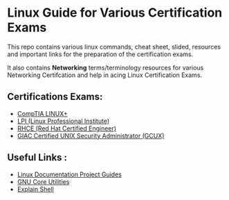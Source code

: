 # Linux Guide for Various Certification Exams

This repo contains various linux commands, cheat sheet, slided, resources and important links for the preparation of the certification exams.

It also contains **Networking** terms/terminology resources for various Networking Certifcation and help in acing Linux Certification Exams.

## Certifications Exams:

   + [CompTIA LINUX+](https://www.comptia.org/certifications/linux)
   + [LPI (Linux Professional Institute)](https://www.lpi.org/our-certifications/getting-started)
   + [RHCE (Red Hat Certified Engineer)](https://www.redhat.com/en/services/certification/rhce)
   + [GIAC Certified UNIX Security Administrator (GCUX)](https://www.giac.org/certification/certified-unix-security-administrator-gcux)
   
## Useful Links :
   
   + [Linux Documentation Project Guides](http://tldp.org/guides.html)
   + [GNU Core Utilities](https://www.gnu.org/software/coreutils/manual/)
   + [Explain Shell](https://explainshell.com/)
   
